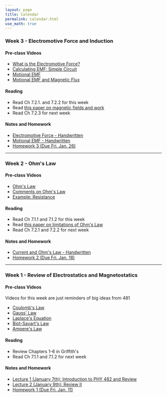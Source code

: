 ```yaml
---
layout: page
title: Calendar
permalink: calendar.html
use_math: true
---
```


### Week 3 - Electromotive Force and Induction

#### Pre-class Videos

* [What is the Electromotive Force?](https://youtu.be/3jUFBmDmjZ8)
* [Calculating EMF: Simple Circuit](https://youtu.be/iDx9uhvqzgU)
* [Motional EMF](https://youtu.be/YurhidOBjd4)
* [Motional EMF and Magnetic Flux](https://youtu.be/EwvbdxxEs-8)

#### Reading

* Read Ch 7.2.1. and 7.2.2 for this week
* Read [this paper on magnetic fields and work](./papers/1974_Mosca_Bfield_work.pdf)
* Read Ch 7.2.3 for next week

#### Notes and Homework

* [Electromotive Force - Handwritten](./notes/handwritten/02-EMF.pdf)
* [Motional EMF - Handwritten](./notes/handwritten/03-Motional_EMF.pdf)
* [Homework 3 (Due Fri. Jan. 26)](./assignments/homework3.html)

---

### Week 2 - Ohm's Law

#### Pre-class Videos

* [Ohm's Law](https://youtu.be/nu23mVB_sxQ)
* [Comments on Ohm's Law](https://youtu.be/o4HUnXIed2c)
* [Example: Resistance](https://youtu.be/xpQFCJzwpRE)

#### Reading

* Read Ch 7.1.1 and 7.1.2 for this week
* Read [this paper on limitations of Ohm's Law](./papers/2009_Madsen_OhmLimitations.pdf)
* Read Ch 7.2.1 and 7.2.2 for next week

#### Notes and Homework

* [Current and Ohm's Law - Handwritten](./notes/handwritten/01-Current_and_Ohms_Law.pdf)
* [Homework 2 (Due Fri. Jan. 18)](./assignments/homework2.html)

---

### Week 1 - Review of Electrostatics and Magnetostatics

#### Pre-class Videos

Videos for this week are just reminders of big ideas from 481

* [Coulomb's Law](https://youtu.be/_tlTbcFY9p8)
* [Gauss' Law](https://youtu.be/ZtFrjBRFEzU)
* [Laplace's Equation](https://youtu.be/0o8hMuTllwk)
* [Biot-Savart's Law](https://youtu.be/FPw-mqR1oIk)
* [Ampere's Law](https://youtu.be/M72S8MgY5qk)

#### Reading

* Review Chapters 1-6 in Griffith's
* Read Ch 7.1.1 and 7.1.2 for next week

#### Notes and Homework
* [Lecture 1 (January 7th): Introduction to PHY 482 and Review](./notes/01-slides.html)
* [Lecture 2 (January 9th): Review II](./notes/02-slides.html)
* [Homework 1 (Due Fri. Jan. 11)](./assignments/homework1.html)
